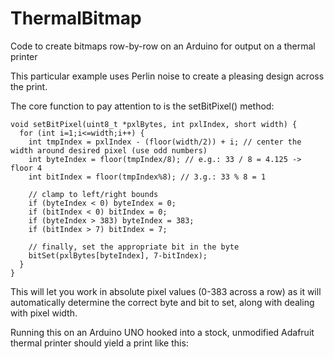 # ThermalBitmap
Code to create bitmaps row-by-row on an Arduino for output on a thermal printer

This particular example uses Perlin noise to create a pleasing design across the print.

The core function to pay attention to is the setBitPixel() method:

```
void setBitPixel(uint8_t *pxlBytes, int pxlIndex, short width) {
  for (int i=1;i<=width;i++) {
    int tmpIndex = pxlIndex - (floor(width/2)) + i; // center the width around desired pixel (use odd numbers)
    int byteIndex = floor(tmpIndex/8); // e.g.: 33 / 8 = 4.125 -> floor 4
    int bitIndex = floor(tmpIndex%8); // 3.g.: 33 % 8 = 1

    // clamp to left/right bounds
    if (byteIndex < 0) byteIndex = 0;
    if (bitIndex < 0) bitIndex = 0;
    if (byteIndex > 383) byteIndex = 383;
    if (bitIndex > 7) bitIndex = 7;

    // finally, set the appropriate bit in the byte
    bitSet(pxlBytes[byteIndex], 7-bitIndex);
  }
}
```

This will let you work in absolute pixel values (0-383 across a row) as it will automatically determine the correct byte and bit to set, along with dealing with pixel width.

Running this on an Arduino UNO hooked into a stock, unmodified Adafruit thermal printer should yield a print like this:


